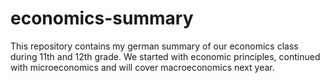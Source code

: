 # economics-summary
This repository contains my german summary of our economics class during 11th and 12th grade. We started with economic principles, continued with microeconomics and will cover macroeconomics next year.

